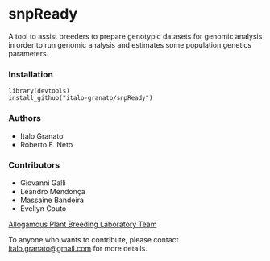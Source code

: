 # snpReady
A tool to assist breeders to prepare genotypic datasets for genomic analysis in order to run genomic analysis and estimates some population genetics parameters.

### Installation

```
library(devtools)
install_github("italo-granato/snpReady")
```

### Authors

* Italo Granato
* Roberto F. Neto

### Contributors

* Giovanni Galli
* Leandro Mendonça
* Massaine Bandeira
* Evellyn Couto

[Allogamous Plant Breeding Laboratory Team](http://www.genetica.esalq.usp.br/alogamas/index2.html)



To anyone who wants to contribute, please contact italo.granato@gmail.com for more details.


